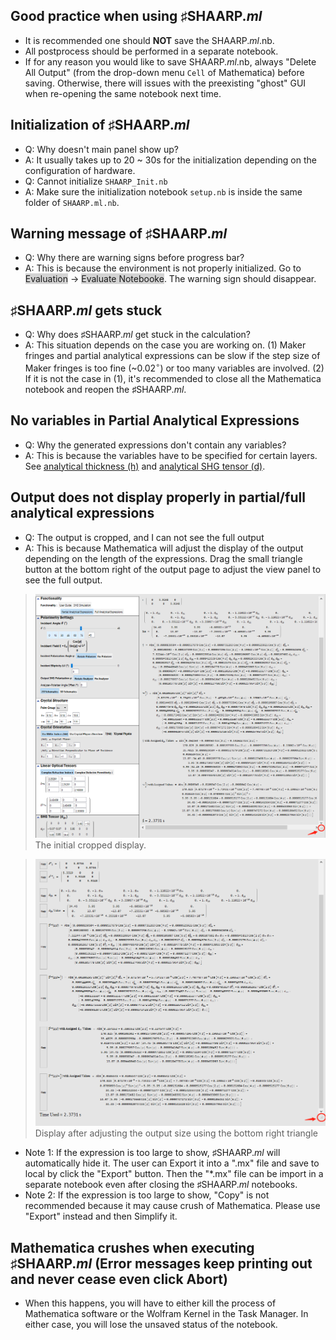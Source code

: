## Good practice when using ♯SHAARP._ml_
- It is recommended one should **NOT** save the SHAARP._ml_.nb.
- All postprocess should be performed in a separate notebook. 
- If for any reason you would like to save SHAARP._ml_.nb, always "Delete All Output" (from the drop-down menu `Cell` of Mathematica) before saving. Otherwise, there will issues with the preexisting "ghost" GUI when re-opening the same notebook next time.

## Initialization of ♯SHAARP._ml_ 
- Q: Why doesn't main panel show up?
- A: It usually takes up to 20 ~ 30s for the initialization depending on the configuration of hardware.
- Q: Cannot initialize `SHAARP_Init.nb` 
- A: Make sure the initialization notebook `setup.nb` is inside the same folder of `SHAARP.ml.nb`. 

## Warning message of ♯SHAARP._ml_ 
- Q: Why there are warning signs before progress bar?
- A: This is because the environment is not properly initialized. Go to <span style="background-color: #D3D3D3">Evaluation</span> → <span style="background-color: #D3D3D3">Evaluate Notebooke</span>. The warning sign should disappear.

## ♯SHAARP._ml_ gets stuck
- Q: Why does ♯SHAARP._ml_ get stuck in the calculation?
- A: This situation depends on the case you are working on. (1) Maker fringes and partial analytical expressions can be slow if the step size of Maker fringes is too fine (~0.02$^{\circ}$) or too many variables are involved. (2) If it is not the case in (1), it's recommended to close all the Mathematica notebook and reopen the ♯SHAARP._ml_.

## No variables in Partial Analytical Expressions
- Q: Why the generated expressions don't contain any variables? 
- A: This is because the variables have to be specified for certain layers. See [analytical thickness (h)](<input.md#Input panel##Functionality###Material thickness>) and [analytical SHG tensor (d)](<input.md#Input panel##Functionality###SHG tensor>).

## Output does not display properly in partial/full analytical expressions 
- Q: The output is cropped, and I can not see the full output
- A: This is because Mathematica will adjust the display of the output depending on the length of the expressions. Drag the small triangle button at the bottom right of the output page to adjust the view panel to see the full output.
>![BeforeDrag.png](img/BeforeDrag.png)
>The initial cropped display.

>![AfterDrag.png](img/AfterDrag.png)
>Display after adjusting the output size using the bottom right triangle

- Note 1: If the expression is too large to show, ♯SHAARP._ml_ will automatically hide it. The user can Export it into a ".mx" file and save to local by click the "Export" button. Then the "*.mx" file can be import in a separate notebook even after closing the ♯SHAARP._ml_ notebooks. 
- Note 2: If the expression is too large to show, "Copy" is not recommended because it may cause crush of Mathematica. Please use "Export" instead and then Simplify it. 

## Mathematica crushes when executing ♯SHAARP._ml_ (Error messages keep printing out and never cease even click Abort) 
- When this happens, you will have to either kill the process of Mathematica software or the Wolfram Kernel in the Task Manager. In either case, you will lose the unsaved status of the notebook.    
